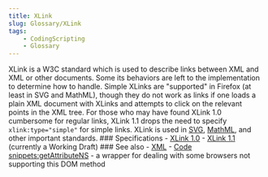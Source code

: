 ```yaml
---
title: XLink
slug: Glossary/XLink
tags:
    - CodingScripting
    - Glossary
---
```


XLink is a W3C standard which is used to describe links between XML and XML or
other documents. Some its behaviors are left to the implementation to determine
how to handle. Simple XLinks are "supported" in Firefox (at least in SVG and
MathML), though they do not work as links if one loads a plain XML document with
XLinks and attempts to click on the relevant points in the XML tree. For those
who may have found XLink 1.0 cumbersome for regular links, XLink 1.1 drops the
need to specify `xlink:type="simple"` for simple links. XLink is used in
[SVG](/en-US/docs/Web/SVG), [MathML](/en-US/docs/Web/MathML), and other
important standards. ### Specifications - [XLink
1.0](https://www.w3.org/TR/xlink/) - [XLink 1.1](https://www.w3.org/TR/xlink11/)
(currently a Working Draft) ### See also - [XML](/en-US/docs/Web/XML) - [Code
snippets:getAttributeNS](/en-US/docs/Web/API/Element/getAttributeNS) - a wrapper
for dealing with some browsers not supporting this DOM method
